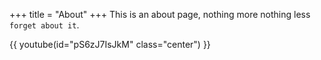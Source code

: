 +++
title = "About"
+++
This is an about page, nothing more nothing less `forget about it`.

{{ youtube(id="pS6zJ7IsJkM" class="center") }}